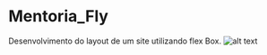 # Mentoria_Fly
Desenvolvimento do layout de um site utilizando flex Box.
![alt text](https://i.imgur.com/tDtDoRD.png)
